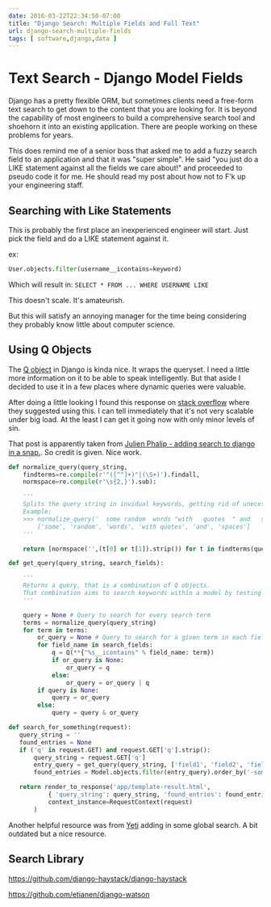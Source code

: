 ```yaml
---
date: 2016-03-22T22:34:50-07:00
title: "Django Search: Multiple Fields and Full Text"
url: django-search-multiple-fields
tags: [ software,django,data ]
---
```


# Text Search - Django Model Fields

Django has a pretty flexible ORM, but sometimes clients need a free-form text search to get down to the content that you are looking for. It is beyond the capability of most engineers to build a comprehensive search tool and shoehorn it into an existing application. There are people working on these problems for years.

This does remind me of a senior boss that asked me to add a fuzzy search field to an application and that it was "super simple". He said "you just do a LIKE statement against all the fields we care about!" and proceeded to pseudo code it for me. He should read my post about how not to F'k up your engineering staff.

## Searching with Like Statements

This is probably the first place an inexperienced engineer will start. Just pick the field and do a LIKE statement against it.

ex:

```python
User.objects.filter(username__icontains=keyword)
```

Which will result in:
`SELECT * FROM ... WHERE USERNAME LIKE `

This doesn't scale. It's amateurish.

But this will satisfy an annoying manager for the time being considering they probably know little about computer science.

## Using Q Objects

The [Q object](https://docs.djangoproject.com/en/dev/topics/db/queries/#complex-lookups-with-q-objects) in Django is kinda nice. It wraps the queryset. I need a little more information on it to be able to speak intelligently. But that aside I decided to use it in a few places where dynamic queries were valuable.

After doing a little looking I found this response on [stack overflow](http://stackoverflow.com/questions/26634874/how-can-i-make-django-search-in-multiple-fields-using-querysets-and-mysql-full) where they suggested using this. I can tell immediately that it's not very scalable under big load.  At the least I can get it going now with only minor levels of sin.

That post is apparently taken from [Julien Phalip - adding search to django in a snap.](http://julienphalip.com/post/2825034077/adding-search-to-a-django-site-in-a-snap). So credit is given. Nice work.

```python
def normalize_query(query_string,
    findterms=re.compile(r'"([^"]+)"|(\S+)').findall,
    normspace=re.compile(r'\s{2,}').sub):

    '''
    Splits the query string in invidual keywords, getting rid of unecessary spaces and grouping quoted words together.
    Example:
    >>> normalize_query('  some random  words "with   quotes  " and   spaces')
        ['some', 'random', 'words', 'with quotes', 'and', 'spaces']
    '''

    return [normspace('',(t[0] or t[1]).strip()) for t in findterms(query_string)]

def get_query(query_string, search_fields):

    '''
    Returns a query, that is a combination of Q objects.
    That combination aims to search keywords within a model by testing the given search fields.
    '''

    query = None # Query to search for every search term
    terms = normalize_query(query_string)
    for term in terms:
        or_query = None # Query to search for a given term in each field
        for field_name in search_fields:
            q = Q(**{"%s__icontains" % field_name: term})
            if or_query is None:
                or_query = q
            else:
                or_query = or_query | q
        if query is None:
            query = or_query
        else:
            query = query & or_query

def search_for_something(request):
   query_string = ''
   found_entries = None
   if ('q' in request.GET) and request.GET['q'].strip():
       query_string = request.GET['q']
       entry_query = get_query(query_string, ['field1', 'field2', 'field3'])
       found_entries = Model.objects.filter(entry_query).order_by('-something')

   return render_to_response('app/template-result.html',
           { 'query_string': query_string, 'found_entries': found_entries },
           context_instance=RequestContext(request)
       )
```

Another helpful resource was from [Yeti](https://yeti.co/blog/global-search-in-django-rest-framework/) adding in some global search. A bit outdated but a nice resource.



## Search Library



https://github.com/django-haystack/django-haystack

https://github.com/etianen/django-watson
